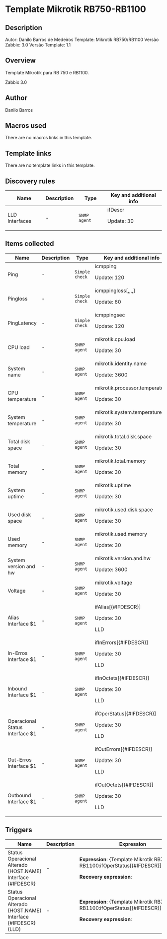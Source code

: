 # Template Mikrotik RB750-RB1100

## Description

Autor: Danilo Barros de Medeiros Template: Mikrotik RB750/RB1100 Versão Zabbix: 3.0 Versão Template: 1.1

## Overview

Template Mikrotik para RB 750 e RB1100.


Zabbix 3.0


 



## Author

Danilo Barros

## Macros used

There are no macros links in this template.

## Template links

There are no template links in this template.

## Discovery rules

|Name|Description|Type|Key and additional info|
|----|-----------|----|----|
|LLD Interfaces|<p>-</p>|`SNMP agent`|ifDescr<p>Update: 30</p>|
## Items collected

|Name|Description|Type|Key and additional info|
|----|-----------|----|----|
|Ping|<p>-</p>|`Simple check`|icmpping<p>Update: 120</p>|
|Pingloss|<p>-</p>|`Simple check`|icmppingloss[,,,,]<p>Update: 60</p>|
|PingLatency|<p>-</p>|`Simple check`|icmppingsec<p>Update: 120</p>|
|CPU load|<p>-</p>|`SNMP agent`|mikrotik.cpu.load<p>Update: 30</p>|
|System name|<p>-</p>|`SNMP agent`|mikrotik.identity.name<p>Update: 3600</p>|
|CPU temperature|<p>-</p>|`SNMP agent`|mikrotik.processor.temperature<p>Update: 30</p>|
|System temperature|<p>-</p>|`SNMP agent`|mikrotik.system.temperature<p>Update: 30</p>|
|Total disk space|<p>-</p>|`SNMP agent`|mikrotik.total.disk.space<p>Update: 30</p>|
|Total memory|<p>-</p>|`SNMP agent`|mikrotik.total.memory<p>Update: 30</p>|
|System uptime|<p>-</p>|`SNMP agent`|mikrotik.uptime<p>Update: 30</p>|
|Used disk space|<p>-</p>|`SNMP agent`|mikrotik.used.disk.space<p>Update: 30</p>|
|Used memory|<p>-</p>|`SNMP agent`|mikrotik.used.memory<p>Update: 30</p>|
|System version and hw|<p>-</p>|`SNMP agent`|mikrotik.version.and.hw<p>Update: 3600</p>|
|Voltage|<p>-</p>|`SNMP agent`|mikrotik.voltage<p>Update: 30</p>|
|Alias Interface $1|<p>-</p>|`SNMP agent`|ifAlias[{#IFDESCR}]<p>Update: 30</p><p>LLD</p>|
|In-Erros Interface $1|<p>-</p>|`SNMP agent`|ifInErrors[{#IFDESCR}]<p>Update: 30</p><p>LLD</p>|
|Inbound Interface $1|<p>-</p>|`SNMP agent`|ifInOctets[{#IFDESCR}]<p>Update: 30</p><p>LLD</p>|
|Operacional Status Interface $1|<p>-</p>|`SNMP agent`|ifOperStatus[{#IFDESCR}]<p>Update: 30</p><p>LLD</p>|
|Out-Erros Interface $1|<p>-</p>|`SNMP agent`|ifOutErrors[{#IFDESCR}]<p>Update: 30</p><p>LLD</p>|
|Outbound Interface $1|<p>-</p>|`SNMP agent`|ifOutOctets[{#IFDESCR}]<p>Update: 30</p><p>LLD</p>|
## Triggers

|Name|Description|Expression|Priority|
|----|-----------|----------|--------|
|Status Operacional Alterado {HOST.NAME} Interface {#IFDESCR}|<p>-</p>|<p>**Expression**: {Template Mikrotik RB750-RB1100:ifOperStatus[{#IFDESCR}].diff(0)}=1</p><p>**Recovery expression**: </p>|information|
|Status Operacional Alterado {HOST.NAME} Interface {#IFDESCR} (LLD)|<p>-</p>|<p>**Expression**: {Template Mikrotik RB750-RB1100:ifOperStatus[{#IFDESCR}].diff(0)}=1</p><p>**Recovery expression**: </p>|information|
